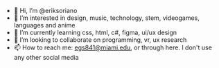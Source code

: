 - 👋 Hi, I’m @eriksoriano
- 👀 I’m interested in design, music, technology, stem, videogames, languages and anime
- 🌱 I’m currently learning css, html, c#, figma, ui/ux design
- 💞️ I’m looking to collaborate on programming, vr, ux research
- 📫 How to reach me: egs841@miami.edu, or through here. I don't use any other social media

<!---
eriksoriano/eriksoriano is a ✨ special ✨ repository because its `README.md` (this file) appears on your GitHub profile.
You can click the Preview link to take a look at your changes.
--->
